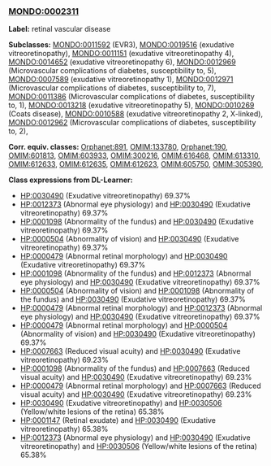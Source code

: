 
### [MONDO:0002311](http://purl.obolibrary.org/obo/MONDO_0002311)
**Label:** retinal vascular disease

**Subclasses:** [MONDO:0011592](http://purl.obolibrary.org/obo/MONDO_0011592) (EVR3), [MONDO:0019516](http://purl.obolibrary.org/obo/MONDO_0019516) (exudative vitreoretinopathy), [MONDO:0011151](http://purl.obolibrary.org/obo/MONDO_0011151) (exudative vitreoretinopathy 4), [MONDO:0014652](http://purl.obolibrary.org/obo/MONDO_0014652) (exudative vitreoretinopathy 6), [MONDO:0012969](http://purl.obolibrary.org/obo/MONDO_0012969) (Microvascular complications of diabetes, susceptibility to, 5), [MONDO:0007589](http://purl.obolibrary.org/obo/MONDO_0007589) (exudative vitreoretinopathy 1), [MONDO:0012971](http://purl.obolibrary.org/obo/MONDO_0012971) (Microvascular complications of diabetes, susceptibility to, 7), [MONDO:0011386](http://purl.obolibrary.org/obo/MONDO_0011386) (Microvascular complications of diabetes, susceptibility to, 1), [MONDO:0013218](http://purl.obolibrary.org/obo/MONDO_0013218) (exudative vitreoretinopathy 5), [MONDO:0010269](http://purl.obolibrary.org/obo/MONDO_0010269) (Coats disease), [MONDO:0010588](http://purl.obolibrary.org/obo/MONDO_0010588) (exudative vitreoretinopathy 2, X-linked), [MONDO:0012962](http://purl.obolibrary.org/obo/MONDO_0012962) (Microvascular complications of diabetes, susceptibility to, 2), 

**Corr. equiv. classes:** [Orphanet:891](http://www.orpha.net/ORDO/Orphanet_891), [OMIM:133780](http://purl.obolibrary.org/obo/OMIM_133780), [Orphanet:190](http://www.orpha.net/ORDO/Orphanet_190), [OMIM:601813](http://purl.obolibrary.org/obo/OMIM_601813), [OMIM:603933](http://purl.obolibrary.org/obo/OMIM_603933), [OMIM:300216](http://purl.obolibrary.org/obo/OMIM_300216), [OMIM:616468](http://purl.obolibrary.org/obo/OMIM_616468), [OMIM:613310](http://purl.obolibrary.org/obo/OMIM_613310), [OMIM:612633](http://purl.obolibrary.org/obo/OMIM_612633), [OMIM:612635](http://purl.obolibrary.org/obo/OMIM_612635), [OMIM:612623](http://purl.obolibrary.org/obo/OMIM_612623), [OMIM:605750](http://purl.obolibrary.org/obo/OMIM_605750), [OMIM:305390](http://purl.obolibrary.org/obo/OMIM_305390), 

**Class expressions from DL-Learner:**

- [HP:0030490](http://purl.obolibrary.org/obo/HP_0030490) (Exudative vitreoretinopathy) 69.37%
- [HP:0012373](http://purl.obolibrary.org/obo/HP_0012373) (Abnormal eye physiology) and [HP:0030490](http://purl.obolibrary.org/obo/HP_0030490) (Exudative vitreoretinopathy) 69.37%
- [HP:0001098](http://purl.obolibrary.org/obo/HP_0001098) (Abnormality of the fundus) and [HP:0030490](http://purl.obolibrary.org/obo/HP_0030490) (Exudative vitreoretinopathy) 69.37%
- [HP:0000504](http://purl.obolibrary.org/obo/HP_0000504) (Abnormality of vision) and [HP:0030490](http://purl.obolibrary.org/obo/HP_0030490) (Exudative vitreoretinopathy) 69.37%
- [HP:0000479](http://purl.obolibrary.org/obo/HP_0000479) (Abnormal retinal morphology) and [HP:0030490](http://purl.obolibrary.org/obo/HP_0030490) (Exudative vitreoretinopathy) 69.37%
- [HP:0001098](http://purl.obolibrary.org/obo/HP_0001098) (Abnormality of the fundus) and [HP:0012373](http://purl.obolibrary.org/obo/HP_0012373) (Abnormal eye physiology) and [HP:0030490](http://purl.obolibrary.org/obo/HP_0030490) (Exudative vitreoretinopathy) 69.37%
- [HP:0000504](http://purl.obolibrary.org/obo/HP_0000504) (Abnormality of vision) and [HP:0001098](http://purl.obolibrary.org/obo/HP_0001098) (Abnormality of the fundus) and [HP:0030490](http://purl.obolibrary.org/obo/HP_0030490) (Exudative vitreoretinopathy) 69.37%
- [HP:0000479](http://purl.obolibrary.org/obo/HP_0000479) (Abnormal retinal morphology) and [HP:0012373](http://purl.obolibrary.org/obo/HP_0012373) (Abnormal eye physiology) and [HP:0030490](http://purl.obolibrary.org/obo/HP_0030490) (Exudative vitreoretinopathy) 69.37%
- [HP:0000479](http://purl.obolibrary.org/obo/HP_0000479) (Abnormal retinal morphology) and [HP:0000504](http://purl.obolibrary.org/obo/HP_0000504) (Abnormality of vision) and [HP:0030490](http://purl.obolibrary.org/obo/HP_0030490) (Exudative vitreoretinopathy) 69.37%
- [HP:0007663](http://purl.obolibrary.org/obo/HP_0007663) (Reduced visual acuity) and [HP:0030490](http://purl.obolibrary.org/obo/HP_0030490) (Exudative vitreoretinopathy) 69.23%
- [HP:0001098](http://purl.obolibrary.org/obo/HP_0001098) (Abnormality of the fundus) and [HP:0007663](http://purl.obolibrary.org/obo/HP_0007663) (Reduced visual acuity) and [HP:0030490](http://purl.obolibrary.org/obo/HP_0030490) (Exudative vitreoretinopathy) 69.23%
- [HP:0000479](http://purl.obolibrary.org/obo/HP_0000479) (Abnormal retinal morphology) and [HP:0007663](http://purl.obolibrary.org/obo/HP_0007663) (Reduced visual acuity) and [HP:0030490](http://purl.obolibrary.org/obo/HP_0030490) (Exudative vitreoretinopathy) 69.23%
- [HP:0030490](http://purl.obolibrary.org/obo/HP_0030490) (Exudative vitreoretinopathy) and [HP:0030506](http://purl.obolibrary.org/obo/HP_0030506) (Yellow/white lesions of the retina) 65.38%
- [HP:0001147](http://purl.obolibrary.org/obo/HP_0001147) (Retinal exudate) and [HP:0030490](http://purl.obolibrary.org/obo/HP_0030490) (Exudative vitreoretinopathy) 65.38%
- [HP:0012373](http://purl.obolibrary.org/obo/HP_0012373) (Abnormal eye physiology) and [HP:0030490](http://purl.obolibrary.org/obo/HP_0030490) (Exudative vitreoretinopathy) and [HP:0030506](http://purl.obolibrary.org/obo/HP_0030506) (Yellow/white lesions of the retina) 65.38%



